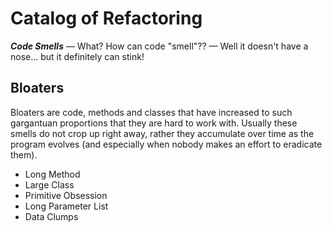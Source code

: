 # Catalog of Refactoring

***Code Smells***
— What? How can code "smell"??
— Well it doesn't have a nose... but it definitely can stink!

## Bloaters

Bloaters are code, methods and classes that have increased to such gargantuan proportions that they are hard to work with. Usually these smells do not crop up right away, rather they accumulate over time as the program evolves (and especially when nobody makes an effort to eradicate them).

- Long Method
- Large Class
- Primitive Obsession
- Long Parameter List
- Data Clumps

